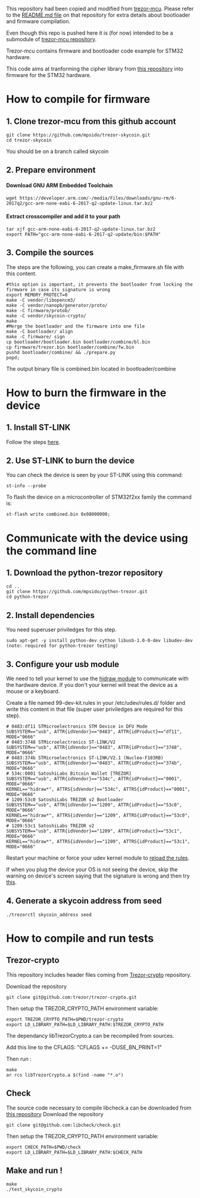 This repository had been copied and modified from [trezor-mcu](https://github.com/trezor/trezor-mcu). Please refer to the [README.md file](https://github.com/trezor/trezor-mcu/blob/master/README.md) on that repository for extra details about bootloader and firmware compilation.

Even though this repo is pushed here it is (for now) intended to be a submodule of [trezor-mcu repository](https://github.com/trezor/trezor-mcu).

Trezor-mcu contains firmware and bootloader code example for STM32 hardware.

This code aims at tranforming the cipher library from [this repository](https://github.com/skycoin/skycoin/tree/develop/src/cipher) into firmware for the STM32 hardware.


# How to compile for firmware

## 1. Clone trezor-mcu from this github account

    git clone https://github.com/mpsido/trezor-skycoin.git
    cd trezor-skycoin

You should be on a branch called skycoin

## 2. Prepare environment

#### Download GNU ARM Embedded Toolchain

    wget https://developer.arm.com/-/media/Files/downloads/gnu-rm/6-2017q2/gcc-arm-none-eabi-6-2017-q2-update-linux.tar.bz2

#### Extract crosscompiler and add it to your path

    tar xjf gcc-arm-none-eabi-6-2017-q2-update-linux.tar.bz2
    export PATH="gcc-arm-none-eabi-6-2017-q2-update/bin:$PATH"

## 3. Compile the sources

The steps are the following, you can create a make_firmware.sh file with this content.

    #this option is important, it prevents the bootloader from locking the firmware in case its signature is wrong
    export MEMORY_PROTECT=0 
    make -C vendor/libopencm3/
    make -C vendor/nanopb/generator/proto/
    make -C firmware/protob/
    make -C vendor/skycoin-crypto/
    make
    #Merge the bootloader and the firmware into one file
    make -C bootloader/ align
    make -C firmware/ sign
    cp bootloader/bootloader.bin bootloader/combine/bl.bin
    cp firmware/trezor.bin bootloader/combine/fw.bin
    pushd bootloader/combine/ && ./prepare.py
    popd;

The output binary file is combined.bin located in bootloader/combine


# How to burn the firmware in the device

## 1. Install ST-LINK

Follow the steps [here](https://github.com/texane/stlink/blob/master/doc/compiling.md).

## 2. Use ST-LINK to burn the device

You can check the device is seen by your ST-LINK using this command:

    st-info --probe

To flash the device on a microcontroller of STM32f2xx family the command is:

    st-flash write combined.bin 0x08000000; 

# Communicate with the device using the command line

## 1. Download the python-trezor repository

    cd ..
    git clone https://github.com/mpsido/python-trezor.git
    cd python-trezor

## 2. Install dependencies 

You need superuser priviledges for this step.

    sudo apt-get -y install python-dev cython libusb-1.0-0-dev libudev-dev (note: required for python-trezor testing)

## 3. Configure your usb module

We need to tell your kernel to use the [hidraw module](https://www.kernel.org/doc/Documentation/hid/hidraw.txt) to communicate with the hardware device. If you don't your kernel will treat the device as a mouse or a keyboard.

Create a file named 99-dev-kit.rules in your /etc/udev/rules.d/ folder and write this content in that file (super user priviledges are required for this step).

    # 0483:df11 STMicroelectronics STM Device in DFU Mode
    SUBSYSTEM=="usb", ATTR{idVendor}=="0483", ATTR{idProduct}=="df11", MODE="0666"
    # 0483:3748 STMicroelectronics ST-LINK/V2
    SUBSYSTEM=="usb", ATTR{idVendor}=="0483", ATTR{idProduct}=="3748", MODE="0666"
    # 0483:374b STMicroelectronics ST-LINK/V2.1 (Nucleo-F103RB)
    SUBSYSTEM=="usb", ATTR{idVendor}=="0483", ATTR{idProduct}=="374b", MODE="0666"
    # 534c:0001 SatoshiLabs Bitcoin Wallet [TREZOR]
    SUBSYSTEM=="usb", ATTR{idVendor}=="534c", ATTR{idProduct}=="0001", MODE="0666"
    KERNEL=="hidraw*", ATTRS{idVendor}=="534c", ATTRS{idProduct}=="0001", MODE="0666"
    # 1209:53c0 SatoshiLabs TREZOR v2 Bootloader
    SUBSYSTEM=="usb", ATTR{idVendor}=="1209", ATTR{idProduct}=="53c0", MODE="0666"
    KERNEL=="hidraw*", ATTRS{idVendor}=="1209", ATTRS{idProduct}=="53c0", MODE="0666"
    # 1209:53c1 SatoshiLabs TREZOR v2
    SUBSYSTEM=="usb", ATTR{idVendor}=="1209", ATTR{idProduct}=="53c1", MODE="0666"
    KERNEL=="hidraw*", ATTRS{idVendor}=="1209", ATTRS{idProduct}=="53c1", MODE="0666"

Restart your machine or force your udev kernel module to [reload the rules](https://unix.stackexchange.com/questions/39370/how-to-reload-udev-rules-without-reboot).

If when you plug the device your OS is not seeing the device, skip the warning on device's screen saying that the signature is wrong and then try [this](https://askubuntu.com/questions/645/how-do-you-reset-a-usb-device-from-the-command-line).

## 4. Generate a skycoin address from seed

    ./trezorctl skycoin_address seed

# How to compile and run tests 

## Trezor-crypto

This repository includes header files coming from [Trezor-crypto](https://github.com/trezor/trezor-crypto/) repository.

Download the repository

    git clone git@github.com:trezor/trezor-crypto.git

Then setup the TREZOR_CRYPTO_PATH environment variable:

    export TREZOR_CRYPTO_PATH=$PWD/trezor-crypto
    export LD_LIBRARY_PATH=$LD_LIBRARY_PATH:$TREZOR_CRYPTO_PATH


The dependancy libTrezorCrypto.a can be recompiled from sources.

Add this line to the CFLAGS: "CFLAGS += -DUSE_BN_PRINT=1"

Then run :

    make 
    ar rcs libTrezorCrypto.a $(find -name "*.o")

## Check

The source code necessary to compile libcheck.a can be downloaded from [this repository](https://github.com/libcheck/check)
Download the repository

    git clone git@github.com:libcheck/check.git

Then setup the TREZOR_CRYPTO_PATH environment variable:

    export CHECK_PATH=$PWD/check
    export LD_LIBRARY_PATH=$LD_LIBRARY_PATH:$CHECK_PATH

## Make and run !

    make
    ./test_skycoin_crypto
